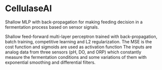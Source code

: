 # CellulaseAI
Shallow MLP with back-propagation for making feeding decision in a fermentation process based on sensor signals.

Shallow feed-forward multi-layer perceptron trained with back-propagation, batch training, competitive learning and L2 regularization. The MSE is the cost function and sigmoids are used as activation function
The inputs are analog data from three sensors (pH, DO, and ORP) which constantly measure the fermentation conditions and some variations of them with exponential smoothing and differential filters.

